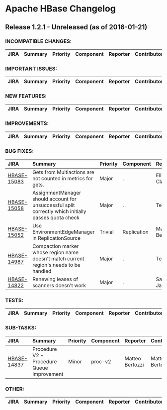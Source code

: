 
<!---
# Licensed to the Apache Software Foundation (ASF) under one
# or more contributor license agreements.  See the NOTICE file
# distributed with this work for additional information
# regarding copyright ownership.  The ASF licenses this file
# to you under the Apache License, Version 2.0 (the
# "License"); you may not use this file except in compliance
# with the License.  You may obtain a copy of the License at
#
#     http://www.apache.org/licenses/LICENSE-2.0
#
# Unless required by applicable law or agreed to in writing, software
# distributed under the License is distributed on an "AS IS" BASIS,
# WITHOUT WARRANTIES OR CONDITIONS OF ANY KIND, either express or implied.
# See the License for the specific language governing permissions and
# limitations under the License.
-->
# Apache HBase Changelog

## Release 1.2.1 - Unreleased (as of 2016-01-21)

### INCOMPATIBLE CHANGES:

| JIRA | Summary | Priority | Component | Reporter | Contributor |
|:---- |:---- | :--- |:---- |:---- |:---- |


### IMPORTANT ISSUES:

| JIRA | Summary | Priority | Component | Reporter | Contributor |
|:---- |:---- | :--- |:---- |:---- |:---- |


### NEW FEATURES:

| JIRA | Summary | Priority | Component | Reporter | Contributor |
|:---- |:---- | :--- |:---- |:---- |:---- |


### IMPROVEMENTS:

| JIRA | Summary | Priority | Component | Reporter | Contributor |
|:---- |:---- | :--- |:---- |:---- |:---- |


### BUG FIXES:

| JIRA | Summary | Priority | Component | Reporter | Contributor |
|:---- |:---- | :--- |:---- |:---- |:---- |
| [HBASE-15083](https://issues.apache.org/jira/browse/HBASE-15083) | Gets from Multiactions are not counted in metrics for gets. |  Major | . | Elliott Clark | Heng Chen |
| [HBASE-15058](https://issues.apache.org/jira/browse/HBASE-15058) | AssignmentManager should account for unsuccessful split correctly which initially passes quota check |  Major | . | Ted Yu | Ted Yu |
| [HBASE-15052](https://issues.apache.org/jira/browse/HBASE-15052) | Use EnvironmentEdgeManager in ReplicationSource |  Trivial | Replication | Matteo Bertozzi | Matteo Bertozzi |
| [HBASE-14987](https://issues.apache.org/jira/browse/HBASE-14987) | Compaction marker whose region name doesn't match current region's needs to be handled |  Major | . | Ted Yu | Ted Yu |
| [HBASE-14822](https://issues.apache.org/jira/browse/HBASE-14822) | Renewing leases of scanners doesn't work |  Major | . | Samarth Jain | Lars Hofhansl |


### TESTS:

| JIRA | Summary | Priority | Component | Reporter | Contributor |
|:---- |:---- | :--- |:---- |:---- |:---- |


### SUB-TASKS:

| JIRA | Summary | Priority | Component | Reporter | Contributor |
|:---- |:---- | :--- |:---- |:---- |:---- |
| [HBASE-14837](https://issues.apache.org/jira/browse/HBASE-14837) | Procedure V2 - Procedure Queue Improvement |  Minor | proc-v2 | Matteo Bertozzi | Matteo Bertozzi |


### OTHER:

| JIRA | Summary | Priority | Component | Reporter | Contributor |
|:---- |:---- | :--- |:---- |:---- |:---- |


